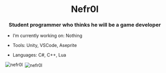 <h1 align="center">Nefr0l</h1>
<h3 align="center">Student programmer who thinks he will be a game developer</h3>

- I’m currently working on: Nothing

- Tools: Unity, VSCode, Aseprite
- Languages: C#, C++, Lua

<p align="left">
</p>



<p><img align="left" src="https://github-readme-stats.vercel.app/api/top-langs?username=nefr0l&show_icons=true&locale=en&layout=compact" alt="nefr0l" /></p>

<p>&nbsp;<img align="center" src="https://github-readme-stats.vercel.app/api?username=nefr0l&show_icons=true&locale=en" alt="nefr0l" /></p>
